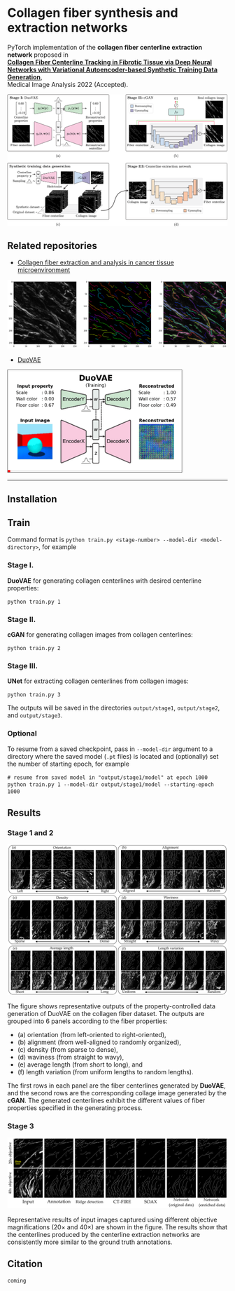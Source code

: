 # Collagen fiber synthesis and extraction networks

PyTorch implementation of the **collagen fiber centerline extraction network** proposed in\
[**Collagen Fiber Centerline Tracking in Fibrotic Tissue via Deep Neural Networks with Variational Autoencoder-based Synthetic Training Data Generation**](),\
Medical Image Analysis 2022 (Accepted).

![figure](/etc/figures/pipeline.png)

## Related repositories
* [Collagen fiber extraction and analysis in cancer tissue microenvironment](https://github.com/uw-loci/collagen-fiber-metrics)

 <div align="left">
  <img src="https://github.com/uw-loci/collagen-fiber-metrics/raw/master/thumbnails/output.png" width="800px" />
</div>

* [DuoVAE](https://github.com/hjoonpark/duovae)

<div align="left">
  <img src="https://github.com/hjoonpark/DuoVAE/blob/main/etc/figures/duovae_all_loop.gif" width="400px" />
</div>

---

## Installation

## Train

Command format is `python train.py <stage-number> --model-dir <model-directory>`, for example

### Stage I.
**DuoVAE** for generating collagen centerlines with desired centerline properties:

    python train.py 1

### Stage II.
**cGAN** for generating collagen images from collagen centerlines:

    python train.py 2

### Stage III.

**UNet** for extracting collagen centerlines from collagen images:

    python train.py 3

The outputs will be saved in the directories `output/stage1`, `output/stage2`, and `output/stage3`.

### Optional
To resume from a saved checkpoint, pass in `--model-dir` argument to a directory where the saved model (`.pt` files) is located and (optionally) set the number of starting epoch, for example

    # resume from saved model in "output/stage1/model" at epoch 1000
    python train.py 1 --model-dir output/stage1/model --starting-epoch 1000

## Results

### Stage 1 and 2

![figure](/etc/figures/result_stage1_stage2.png)

The figure shows representative outputs of the property-controlled data generation of DuoVAE on the collagen fiber dataset. The outputs are grouped into 6 panels according to the fiber properties: 

- (a) orientation (from left-oriented to right-oriented), 
- (b) alignment (from well-aligned to randomly organized), 
- (c) density (from sparse to dense), 
- (d) waviness (from straight to wavy), 
- (e) average length (from short to long), and 
- (f) length variation (from uniform lengths to random lengths). 

The first rows in each panel are the fiber centerlines generated by **DuoVAE**, and the second rows are the corresponding collage image generated by the **cGAN**. The generated centerlines exhibit the different values of fiber properties specified in the generating process.

### Stage 3

![figure](/etc/figures/result_stage3.png)

Representative results of input images captured using different objective magnifications (20× and 40×) are shown in the figure. The results show that the centerlines produced by the centerline extraction networks are consistently more similar to the ground truth annotations.


## Citation

    coming